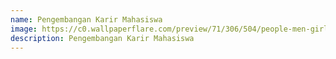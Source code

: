 ```yaml
---
name: Pengembangan Karir Mahasiswa
image: https://c0.wallpaperflare.com/preview/71/306/504/people-men-girls-sitting.jpg
description: Pengembangan Karir Mahasiswa
---
```

